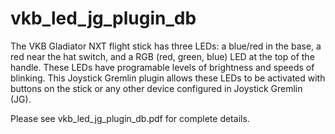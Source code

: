 # vkb_led_jg_plugin_db

The VKB Gladiator NXT flight stick has three LEDs: a blue/red in the base,
a red near the hat switch, and a RGB (red, green, blue) LED at the top of
the handle.  These LEDs have programable levels of brightness and speeds of
blinking.  This Joystick Gremlin plugin allows these LEDs to be activated with
buttons on the stick or any other device configured in Joystick Gremlin (JG).

Please see vkb_led_jg_plugin_db.pdf for complete details.